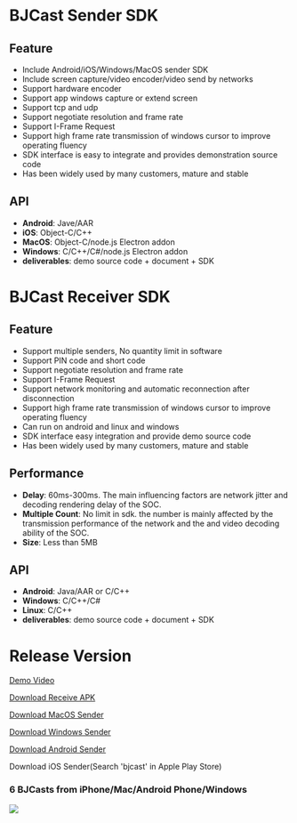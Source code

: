# BJCast Sender SDK

## Feature

* Include Android/iOS/Windows/MacOS sender SDK      
* Include screen capture/video encoder/video send by networks        
* Support hardware encoder
* Support app windows capture or extend screen        
* Support tcp and udp
* Support negotiate resolution and frame rate              
* Support I-Frame Request    
* Support high frame rate transmission of windows cursor to improve operating fluency         
* SDK interface is easy to integrate and provides demonstration source code             
* Has been widely used by many customers, mature and stable                                

## API

* **Android**: Jave/AAR    
* **iOS**: Object-C/C++
* **MacOS**: Object-C/node.js Electron addon
* **Windows**: C/C++/C#/node.js Electron addon     
* **deliverables**: demo source code + document + SDK       

# BJCast Receiver SDK    

## Feature  

* Support multiple senders, No quantity limit in software     
* Support PIN code and short code
* Support negotiate resolution and frame rate  
* Support I-Frame Request
* Support network monitoring and automatic reconnection after disconnection
* Support high frame rate transmission of windows cursor to improve operating fluency
* Can run on android and linux and windows
* SDK interface easy integration and provide demo source code
* Has been widely used by many customers, mature and stable  

## Performance

* **Delay**: 60ms-300ms. The main influencing factors are network jitter and decoding rendering delay of the SOC.
* **Multiple Count**: No limit in sdk. the number  is mainly affected by the transmission performance of the network and the and video decoding ability of the SOC.
* **Size**: Less than 5MB

## API

* **Android**: Java/AAR or C/C++
* **Windows**: C/C++/C#
* **Linux**: C/C++
* **deliverables**: demo source code + document + SDK

# Release Version

[Demo Video](https://youtu.be/Un5bajkEqag)

[Download Receive APK](https://github.com/WirelessPresentation/WirelessDisplay/releases/download/latest/BJCastTV.apk)

[Download MacOS Sender](https://github.com/WirelessPresentation/WirelessDisplay-SDK/releases/download/send/BJCast-2.0.24.dmg)

[Download Windows Sender](https://github.com/WirelessPresentation/WirelessDisplay-SDK/releases/download/send/BJCast_setup_2.1.19.exe)

[Download Android Sender](https://github.com/WirelessPresentation/WirelessDisplay-SDK/releases/download/send/BJCast-v2.2.2.apk)

Download iOS Sender(Search 'bjcast' in Apple Play Store)

### 6 BJCasts from iPhone/Mac/Android Phone/Windows
![](https://github.com/WirelessPresentation/WirelessDisplay-SDK/blob/main/zimg/bjcast-6.jpg)
